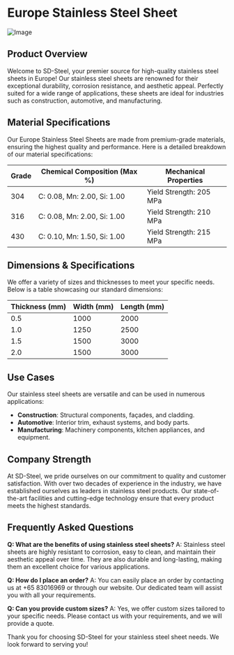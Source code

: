 # Europe Stainless Steel Sheet

![Image](https://github.com/user-attachments/assets/2567258e-e124-4816-932d-1809bd27ef0b)

## Product Overview

Welcome to SD-Steel, your premier source for high-quality stainless steel sheets in Europe! Our stainless steel sheets are renowned for their exceptional durability, corrosion resistance, and aesthetic appeal. Perfectly suited for a wide range of applications, these sheets are ideal for industries such as construction, automotive, and manufacturing.

## Material Specifications

Our Europe Stainless Steel Sheets are made from premium-grade materials, ensuring the highest quality and performance. Here is a detailed breakdown of our material specifications:

| Grade | Chemical Composition (Max %) | Mechanical Properties |
|-------|------------------------------|------------------------|
| 304   | C: 0.08, Mn: 2.00, Si: 1.00  | Yield Strength: 205 MPa |
| 316   | C: 0.08, Mn: 2.00, Si: 1.00  | Yield Strength: 210 MPa |
| 430   | C: 0.10, Mn: 1.50, Si: 1.00  | Yield Strength: 215 MPa |

## Dimensions & Specifications

We offer a variety of sizes and thicknesses to meet your specific needs. Below is a table showcasing our standard dimensions:

| Thickness (mm) | Width (mm) | Length (mm) |
|----------------|------------|-------------|
| 0.5            | 1000       | 2000        |
| 1.0            | 1250       | 2500        |
| 1.5            | 1500       | 3000        |
| 2.0            | 1500       | 3000        |

## Use Cases

Our stainless steel sheets are versatile and can be used in numerous applications:

- **Construction**: Structural components, façades, and cladding.
- **Automotive**: Interior trim, exhaust systems, and body parts.
- **Manufacturing**: Machinery components, kitchen appliances, and equipment.

## Company Strength

At SD-Steel, we pride ourselves on our commitment to quality and customer satisfaction. With over two decades of experience in the industry, we have established ourselves as leaders in stainless steel products. Our state-of-the-art facilities and cutting-edge technology ensure that every product meets the highest standards.

## Frequently Asked Questions

**Q: What are the benefits of using stainless steel sheets?**
A: Stainless steel sheets are highly resistant to corrosion, easy to clean, and maintain their aesthetic appeal over time. They are also durable and long-lasting, making them an excellent choice for various applications.

**Q: How do I place an order?**
A: You can easily place an order by contacting us at +65 83016969 or through our website. Our dedicated team will assist you with all your requirements.

**Q: Can you provide custom sizes?**
A: Yes, we offer custom sizes tailored to your specific needs. Please contact us with your requirements, and we will provide a quote.

Thank you for choosing SD-Steel for your stainless steel sheet needs. We look forward to serving you!